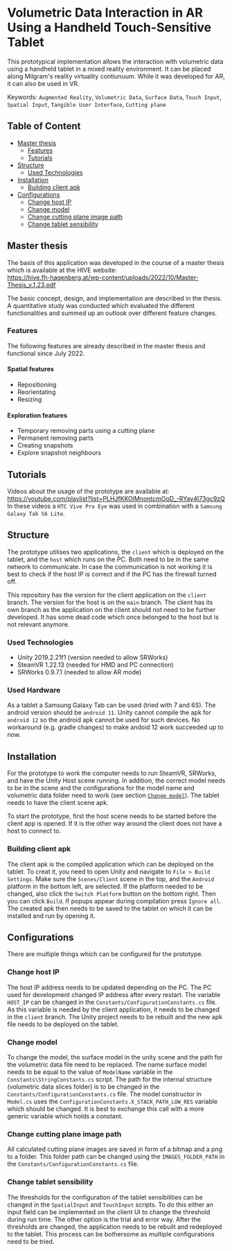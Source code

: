 # Volumetric Data Interaction in AR Using a Handheld Touch-Sensitive Tablet
This prototypical implementation allows the interaction with volumetric data using a handheld tablet in a mixed reality environment. It can be placed along Milgram's reality virtuality contiunuum. While it was developed for AR, it can also be used in VR.

Keywords: `Augmented Reality`, `Volumetric Data`, `Surface Data`, `Touch Input`, `Spatial Input`, `Tangible User Interface`, `Cutting plane`

## Table of Content
* [Master thesis](#section-1)
  * [Features](#section-1.1)
  * [Tutorials](#section-1.2)
* [Structure](#section-2)
  * [Used Technologies](#section-2.1)
* [Installation](#section-3)
  * [Building client apk](#section-3.1) 
* [Configurations](#section-4)
  * [Change host IP](#section-4.1)
  * [Change model](#section-4.2)
  * [Change cutting plane image path](#section-4.3)
  * [Change tablet sensibility](#section-4.4)

## <a name="section-1"></a>Master thesis
The basis of this application was developed in the course of a master thesis which is available at the HIVE website: <br />
https://hive.fh-hagenberg.at/wp-content/uploads/2022/10/Master-Thesis_v.1.23.pdf

The basic concept, design, and implementation are described in the thesis. A quantitative study was conducted which evaluated the different functionalities and summed up an outlook over different feature changes.

### <a name="section-1.1"></a>Features
The following features are already described in the master thesis and functional since July 2022.

#### Spatial features
* Repositioning
* Reorientating
* Resizing

#### Exploration features
* Temporary removing parts using a cutting plane
* Permanent removing parts
* Creating snapshots
* Explore snapshot neighbours

## <a name="section-1.2"></a>Tutorials
Videos about the usage of the prototype are available at: <br />
https://youtube.com/playlist?list=PLHJfKKOlMnontcmOoD_-RYay4I73gc9zQ <br />
In these videos a `HTC Vive Pro Eye` was used in combination with a `Samsung Galaxy Tab S6 Lite`.

## <a name="section-2"></a>Structure
The prototype utilises two applications, the `client` which is deployed on the tablet, and the `host` which runs on the PC. Both need to be in the same network to communicate. In case the communication is not working it is best to check if the host IP is correct and if the PC has the firewall turned off.

This repository has the version for the client application on the `client` branch. The version for the host is on the `main` branch. The client has its own branch as the application on the client should not need to be further developed. It has some dead code which once belonged to the host but is not relevant anymore.

### <a name="section-2.1"></a>Used Technologies
* Unity 2019.2.21f1 (version needed to allow SRWorks)
* SteamVR 1.22.13 (needed for HMD and PC connection)
* SRWorks 0.9.7.1 (needed to allow AR mode)

### <a name="section-2.1"></a>Used Hardware
As a tablet a Samsung Galaxy Tab can be used (tried with 7 and 6S). The android version should be `android 11`. Unity cannot compile the apk for `android 12` so the android apk cannot be used for such devices. No workaround (e.g. gradle changes) to make andoid 12 work succeeded up to now. 

## <a name="section-3"></a>Installation
For the prototype to work the computer needs to run SteamVR, SRWorks, and have the Unity Host scene running. In addition, the correct model needs to be in the scene and the configurations for the model name and volumetric data folder need to work (see section [`Change model`](#section-4.2)).
The tablet needs to have the client scene apk.

To start the prototype, first the host scene needs to be started before the client app is opened. If it is the other way around the client does not have a host to connect to.

### <a name="section-3.1"></a>Building client apk
The client apk is the compiled application which can be deployed on the tablet. To creat it, you need to open Unity and navigate to `File > Build Settings`. Make sure the `Scenes/Client` scene in the top, and the `Android` platform in the bottom left, are selected. If the platform needed to be changed, also click the `Switch Platform` button on the bottom right. Then you can click `Build`. If popups appear during compilation press `Ignore all`. The created apk then needs to be saved to the tablet on which it can be installed and run by opening it. 

## <a name="section-4"></a>Configurations
There are multiple things which can be configured for the prototype.

### <a name="section-4.1"></a>Change host IP
The host IP address needs to be updated depending on the PC. The PC used for development changed IP address after every restart. The variable `HOST_IP` can be changed in the `Constants/ConfigurationConstants.cs` file.
As this variable is needed by the client application, it needs to be changed in the `client` branch. The Unity project needs to be rebuilt and the new apk file needs to be deployed on the tablet.

### <a name="section-4.2"></a>Change model
To change the model, the surface model in the unity scene and the path for the volumetric data file need to be replaced.
The name surface model needs to be equal to the value of `ModelName` variable in the `Constants\StringConstants.cs` script.
The path for the internal structure (volumetric data slices folder) is to be changed in the `Constants/ConfigurationConstants.cs` file. The model constructor in `Model.cs` uses the `ConfigurationConstants.X_STACK_PATH_LOW_RES` variable which should be changed. It is best to exchange this call with a more generic variable which holds a constant.

### <a name="section-4.3"></a>Change cutting plane image path
All calculated cutting plane images are saved in form of a bitmap and a png to a folder. This folder path can be changed using the `IMAGES_FOLDER_PATH` in the `Constants/ConfigurationConstants.cs` file.

### <a name="section-4.4"></a>Change tablet sensibility
The thresholds for the configuration of the tablet sensibilities can be changed in the `SpatialInput` and `TouchInput` scripts. To do this either an input field can be implemented on the client UI to change the threshold during run time. The other option is the trial and error way. After the thresholds are changed, the application needs to be rebuilt and redeployed to the tablet. This process can be bothersome as multiple configurations need to be tried.

